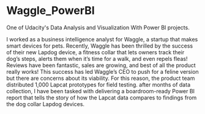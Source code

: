 # Waggle_PowerBI
One of Udacity's Data Analysis and Visualization With Power BI projects.

I worked  as a business intelligence analyst for Waggle, a startup that makes smart devices for pets. Recently, Waggle has been thrilled by the success of their new Lapdog device, a fitness collar that lets owners track their dog’s steps, alerts them when it’s time for a walk, and even repels fleas! Reviews have been fantastic, sales are growing, and best of all the product really works!
This success has led Waggle’s CEO to push for a feline version but there are concerns about its viability. For this reason, the product team distributed 1,000 Lapcat prototypes for field testing. after months of data collection, I have been tasked with delivering a boardroom-ready Power BI report that tells the story of how the Lapcat data compares to findings from the dog collar Lapdog devices. 
